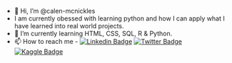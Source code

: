 - 👋 Hi, I’m @calen-mcnickles
-  I am currently obessed with learning python and how I can apply what I have learned into real world projects. 
- 🌱 I’m currently learning HTML, CSS, SQL, R & Python.
- 📫 How to reach me -
[![Linkedin Badge](https://img.shields.io/badge/LinkedIn-0077B5?style=for-the-badge&logo=linkedin&logoColor=white)](https://www.linkedin.com/in/calen-mcnickles)
[![Twitter Badge](https://img.shields.io/badge/Twitter-1DA1F2?style=for-the-badge&logo=twitter&logoColor=white)](https://twitter.com/plopunter)
[![Kaggle Badge](https://img.shields.io/badge/Kaggle-20BEFF?style=for-the-badge&logo=Kaggle&logoColor=white)](https://www.kaggle.com/calenmcnickles)

<!---
calen-mcnickles/calen-mcnickles is a ✨ special ✨ repository because its `README.md` (this file) appears on your GitHub profile.
You can click the Preview link to take a look at your changes.
--->
